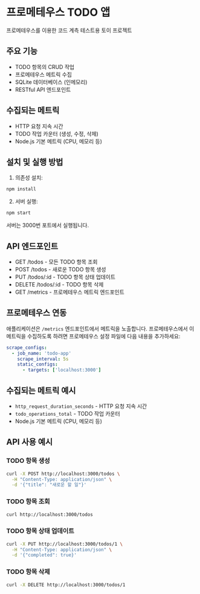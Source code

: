 # 프로메테우스 TODO 앱

프로메테우스를 이용한 코드 계측 테스트용 토이 프로젝트

## 주요 기능

- TODO 항목의 CRUD 작업
- 프로메테우스 메트릭 수집
- SQLite 데이터베이스 (인메모리)
- RESTful API 엔드포인트

## 수집되는 메트릭

- HTTP 요청 지속 시간
- TODO 작업 카운터 (생성, 수정, 삭제)
- Node.js 기본 메트릭 (CPU, 메모리 등)

## 설치 및 실행 방법

1. 의존성 설치:
```bash
npm install
```

2. 서버 실행:
```bash
npm start
```

서버는 3000번 포트에서 실행됩니다.

## API 엔드포인트

- GET /todos - 모든 TODO 항목 조회
- POST /todos - 새로운 TODO 항목 생성
- PUT /todos/:id - TODO 항목 상태 업데이트
- DELETE /todos/:id - TODO 항목 삭제
- GET /metrics - 프로메테우스 메트릭 엔드포인트

## 프로메테우스 연동

애플리케이션은 `/metrics` 엔드포인트에서 메트릭을 노출합니다. 프로메테우스에서 이 메트릭을 수집하도록 하려면 프로메테우스 설정 파일에 다음 내용을 추가하세요:

```yaml
scrape_configs:
  - job_name: 'todo-app'
    scrape_interval: 5s
    static_configs:
      - targets: ['localhost:3000']
```

## 수집되는 메트릭 예시

- `http_request_duration_seconds` - HTTP 요청 지속 시간
- `todo_operations_total` - TODO 작업 카운터
- Node.js 기본 메트릭 (CPU, 메모리 등)

## API 사용 예시

### TODO 항목 생성
```bash
curl -X POST http://localhost:3000/todos \
  -H "Content-Type: application/json" \
  -d '{"title": "새로운 할 일"}'
```

### TODO 항목 조회
```bash
curl http://localhost:3000/todos
```

### TODO 항목 상태 업데이트
```bash
curl -X PUT http://localhost:3000/todos/1 \
  -H "Content-Type: application/json" \
  -d '{"completed": true}'
```

### TODO 항목 삭제
```bash
curl -X DELETE http://localhost:3000/todos/1
``` 
